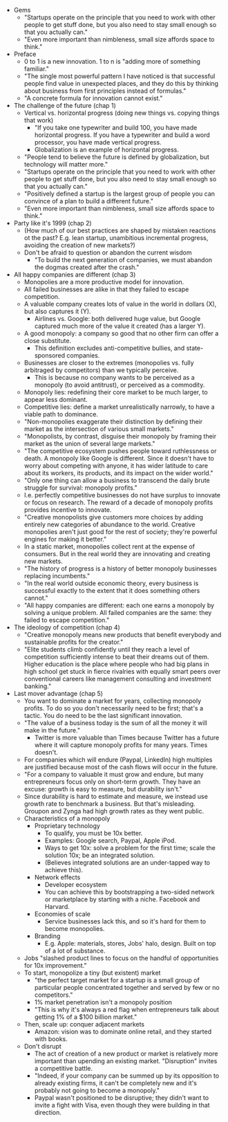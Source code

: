 * Gems
  * "Startups operate on the principle that you need to work with other people to get stuff done, but you also
    need to stay small enough so that you actually can."
  * "Even more important than nimbleness, small size affords space to think."
* Preface
  * 0 to 1 is a new innovation. 1 to n is "adding more of something familiar."
  * "The single most powerful pattern I have noticed is that successful people find value in unexpected
    places, and they do this by thinking about business from first principles instead of formulas."
  * "A concrete formula for innovation cannot exist."
* The challenge of the future (chap 1)
  * Vertical vs. horizontal progress (doing new things vs. copying things that work)
    * "If you take one typewriter and build 100, you have made horizontal progress. If you have a typewriter
      and build a word processor, you have made vertical progress.
    * Globalization is an example of horizontal progress.
  * "People tend to believe the future is defined by globalization, but technology will matter more."
  * "Startups operate on the principle that you need to work with other people to get stuff done, but you also
    need to stay small enough so that you actually can."
  * "Positively defined a startup is the largest group of people you can convince of a plan to build a
    different future."
  * "Even more important than nimbleness, small size affords space to think."
* Party like it's 1999 (chap 2)
  * (How much of our  best practices are shaped by mistaken reactions ot the past? E.g. lean startup,
    unambitious incremental progress, avoiding the creation of new markets?)
  * Don't be afraid to question or abandon the current wisdom
    * "To build the next generation of companies, we must abandon the dogmas created after the crash."
* All happy companies are different (chap 3)
  * Monopolies are a more productive model for innovation.
  * All failed businesses are alike in that they failed to escape competition.
  * A valuable company creates lots of value in the world in dollars (X), but also captures it (Y).
    * Airlines vs. Google: both delivered huge value, but Google captured much more of the value it created
      (has a larger Y).
  * A good monopoly: a company so good that no other firm can offer a close substitute.
    * This definition excludes anti-competitive bullies, and state-sponsored companies.
  * Businesses are closer to the extremes (monopolies vs. fully arbitraged by competitors) than we typically
    perceive.
    * This is because no company wants to be perceived as a monopoly (to avoid antitrust), or perceived as a
      commodity.
  * Monopoly lies: redefining their core market to be much larger, to appear less dominant.
  * Competitive lies: define a market unrealistically narrowly, to have a viable path to dominance.
  * "Non-monopolies exaggerate their distinction by defining their market as the intersection of various small
    markets."
  * "Monopolists, by contrast, disguise their monopoly by framing their market as the union of several large
    markets."
  * "The competitive ecosystem pushes people toward ruthlessness or death. A monopoly like Google is
    different. Since it doesn't have to worry about competing with anyone, it has wider latitude to care about
    its workers, its products, and its impact on the wider world."
  * "Only one thing can allow a business to transcend the daily brute struggle for survival: monopoly
    profits."
  * I.e. perfectly competitive businesses do not have surplus to innovate or focus on research. The reward of
    a decade of monopoly profits provides incentive to innovate.
  * "Creative monopolists give customers more choices by adding entirely new categories of abundance to the
    world. Creative monopolies aren't just good for the rest of society; they're powerful engines for making
    it better."
  * In a static market, monopolies collect rent at the expense of consumers. But in the real world they are
    innovating and creating new markets.
  * "The history of progress is a history of better monopoly businesses replacing incumbents."
  * "In the real world outside economic theory, every business is successful exactly to the extent that it
    does something others cannot."
  * "All happy companies are different: each one earns a monopoly by solving a unique problem. All failed
    companies are the same: they failed to escape competition."
* The ideology of competition (chap 4)
  * "Creative monopoly means new products that benefit everybody and sustainable profits for the creator."
  * "Elite students climb confidently until they reach a level of competition sufficiently intense to beat
    their dreams out of them. Higher education is the place where people who had big plans in high school get
    stuck in fierce rivalries with equally smart peers over conventional careers like management consulting
    and investment banking."
* Last mover advantage (chap 5)
  * You want to dominate a market for years, collecting monopoly profits. To do so you don't necessarily need
    to be first; that's a tactic. You do need to be the last significant innovation.
  * "The value of a business today is the sum of all the money it will make in the future."
    * Twitter is more valuable than Times because Twitter has a future where it will capture monopoly profits
      for many years. Times doesn't.
  * For companies which will endure (Paypal, LinkedIn) high multiples are justified because most of the cash
    flows will occur in the future.
  * "For a company to valuable it must grow and endure, but many entrepreneurs focus only on short-term
    growth. They have an excuse: growth is easy to measure, but durability isn't."
  * Since durability is hard to estimate and measure, we instead use growth rate to benchmark a business. But
    that's misleading. Groupon and Zynga had high growth rates as they went public.
  * Characteristics of a monopoly
    * Proprietary technology
      * To qualify, you must be 10x better.
      * Examples: Google search, Paypal, Apple iPod.
      * Ways to get 10x: solve a problem for the first time; scale the solution 10x; be an integrated
        solution.
      * (Believes integrated solutions are an under-tapped way to achieve this).
    * Network effects
      * Developer ecosystem
      * You can achieve this by bootstrapping a two-sided network or marketplace by starting with a niche.
        Facebook and Harvard.
    * Economies of scale
      * Service businesses lack this, and so it's hard for them to become monopolies.
    * Branding
      * E.g. Apple: materials, stores, Jobs' halo, design. Built on top of a lot of substance.
  * Jobs "slashed product lines to focus on the handful of opportunities for 10x improvement."
  * To start, monopolize a tiny (but existent) market
    * "the perfect target market for a startup is a small group of particular people concentrated together and
      served by few or no competitors."
    * 1% market penetration isn't a monopoly position
    * "This is why it's always a red flag when entrepreneurs talk about getting 1% of a $100 billion market."
  * Then, scale up: conquer adjacent markets
    * Amazon: vision was to dominate online retail, and they started with books.
  * Don't disrupt
    * The act of creation of a new product or market is relatively more important than upending an existing
      market. "Disruption" invites a competitive battle.
    * "Indeed, if your company can be summed up by its opposition to already existing firms, it can't be
      completely new and it's probably not going to become a monopoly."
    * Paypal wasn't positioned to be disruptive; they didn't want to invite a fight with Visa, even though
      they were building in that direction.
